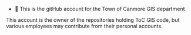 - 👋 This is the gitHub account for the Town of Canmore GIS department

This account is the owner of the repositories holding ToC GIS code, but various employees may contribute from their personal accounts. 

<!---
ToC-GIS/ToC-GIS is a ✨ special ✨ repository because its `README.md` (this file) appears on your GitHub profile.
You can click the Preview link to take a look at your changes.
--->
